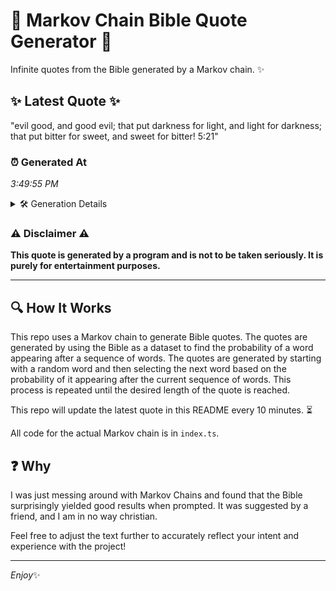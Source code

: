 # 📖 Markov Chain Bible Quote Generator 📖

Infinite quotes from the Bible generated by a Markov chain. ✨

## ✨ Latest Quote ✨
"evil good, and good evil; that put darkness for light, and light for darkness; that put bitter for sweet, and sweet for bitter! 5:21"

### ⏰ Generated At
*3:49:55 PM*

<details>
    <summary>🛠️ Generation Details</summary>
    <p>
        <strong>🌱 Seed:</strong> evil<br>
        <strong>🔄 Iterations:</strong> 23<br>
        <strong>📜 Context History:</strong><br>[ evil ]: good,<br>[ evil, good, ]: and<br>[ evil, good,, and ]: good<br>[ evil, good,, and, good ]: evil;<br>[ evil, good,, and, good, evil; ]: that<br>[ evil, good,, and, good, evil;, that ]: put<br>[ good,, and, good, evil;, that, put ]: darkness<br>[ and, good, evil;, that, put, darkness ]: for<br>[ good, evil;, that, put, darkness, for ]: light,<br>[ evil;, that, put, darkness, for, light, ]: and<br>[ that, put, darkness, for, light,, and ]: light<br>[ put, darkness, for, light,, and, light ]: for<br>[ darkness, for, light,, and, light, for ]: darkness;<br>[ for, light,, and, light, for, darkness; ]: that<br>[ light,, and, light, for, darkness;, that ]: put<br>[ and, light, for, darkness;, that, put ]: bitter<br>[ light, for, darkness;, that, put, bitter ]: for<br>[ for, darkness;, that, put, bitter, for ]: sweet,<br>[ darkness;, that, put, bitter, for, sweet, ]: and<br>[ that, put, bitter, for, sweet,, and ]: sweet<br>[ put, bitter, for, sweet,, and, sweet ]: for<br>[ bitter, for, sweet,, and, sweet, for ]: bitter!<br>[ for, sweet,, and, sweet, for, bitter! ]: 5:21<br>
    </p>
</details>

### ⚠️ Disclaimer ⚠️
**This quote is generated by a program and is not to be taken seriously. It is purely for entertainment purposes.**

---

## 🔍 How It Works

This repo uses a Markov chain to generate Bible quotes. The quotes are generated by using the Bible as a dataset to find the probability of a word appearing after a sequence of words. The quotes are generated by starting with a random word and then selecting the next word based on the probability of it appearing after the current sequence of words. This process is repeated until the desired length of the quote is reached.

This repo will update the latest quote in this README every 10 minutes. ⏳

All code for the actual Markov chain is in `index.ts`.

## ❓ Why

I was just messing around with Markov Chains and found that the Bible surprisingly yielded good results when prompted. 
It was suggested by a friend, and I am in no way christian.

Feel free to adjust the text further to accurately reflect your intent and experience with the project!

---

*Enjoy*✨

